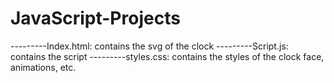 # JavaScript-Projects
 ---------Index.html: contains the svg of the clock
 ---------Script.js: contains the script 
 ---------styles.css: contains the styles of the clock face, animations, etc.

